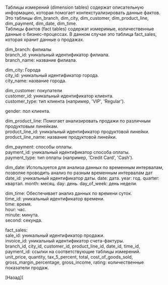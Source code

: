 
Таблицы измерений (dimension tables) содержат описательную информацию, которая помогает контекстуализировать данные фактов.   
Это таблицы dim_branch, dim_city, dim_customer, dim_product_line, dim_payment, dim_date, dim_time.  
Таблицы фактов (fact tables) содержат измеримые, количественные данные о бизнес-процессах.
В данном случае это таблица fact_sales, которая хранит данные о продажах.  
  
dim_branch: филиалы  
branch_id: уникальный идентификатор филиала.  
branch_name: название филиала.  
  
dim_city: Города  
city_id: уникальный идентификатор города.  
city_name: название города.  
  
dim_customer: покупатели  
customer_id: уникальный идентификатор клиента.  
customer_type: тип клиента (например, 'VIP', 'Regular').  
  
gender: пол клиента.  
  
dim_product_line: Помогает анализировать продажи по различным продуктовым линейкам.  
product_line_id: уникальный идентификатор продуктовой линейки.  
product_line_name: название продуктовой линейки.  
  
dim_payment: способы оплаты.  
payment_id: уникальный идентификатор способа оплаты.  
payment_type: тип оплаты (например, 'Credit Card', 'Cash').  
  
dim_date: Используется для анализа данных по временным интервалам, позволяе проводить анализ по разным временным интервалам дат  
date_id: уникальный идентификатор даты.
date: дата.
year: год.
quarter: квартал.
month: месяц.
day: день.
day_of_week: день недели.  
  
dim_time: Обеспечивает анализ данных по времени суток.  
time_id: уникальный идентификатор времени.  
time: время.  
hour: час.  
minute: минута.  
second: секунда.  

fact_sales:  
sale_id: уникальный идентификатор продажи.  
invoice_id: уникальный идентификатор счета-фактуры.  
branch_id, city_id, customer_id, product_line_id, date_id, time_id, payment_id: ссылки на соответствующие таблицы измерений.  
unit_price, quantity, tax_5_percent, total, cost_of_goods_sold, gross_margin_percentage, gross_income, rating: количественные показатели продаж.  

[Назад](
